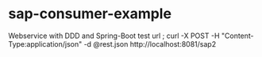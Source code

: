 # sap-consumer-example
Webservice with DDD and Spring-Boot
test url ; curl -X POST -H "Content-Type:application/json" -d @rest.json http://localhost:8081/sap2

